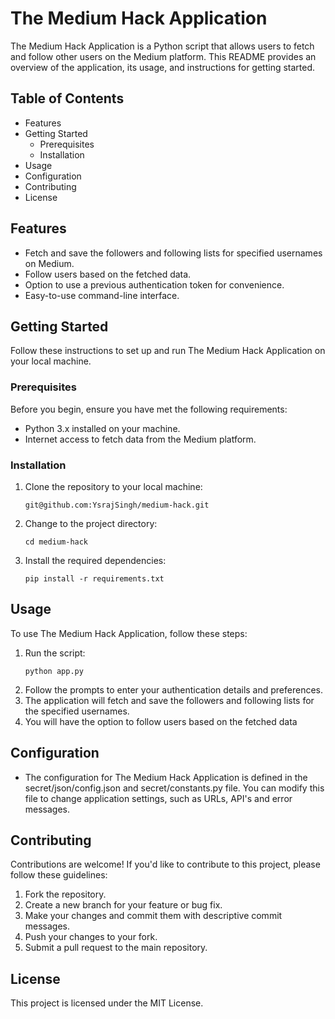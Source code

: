 # The Medium Hack Application

The Medium Hack Application is a Python script that allows users to fetch and follow other users on the Medium platform. This README provides an overview of the application, its usage, and instructions for getting started.

## Table of Contents

-   Features
-   Getting Started
    -   Prerequisites
    -   Installation
-   Usage
-   Configuration
-   Contributing
-   License

## Features

-   Fetch and save the followers and following lists for specified usernames on Medium.
-   Follow users based on the fetched data.
-   Option to use a previous authentication token for convenience.
-   Easy-to-use command-line interface.

## Getting Started

Follow these instructions to set up and run The Medium Hack Application on your local machine.

### Prerequisites

Before you begin, ensure you have met the following requirements:

-   Python 3.x installed on your machine.
-   Internet access to fetch data from the Medium platform.

### Installation

1. Clone the repository to your local machine:
    ```
    git@github.com:YsrajSingh/medium-hack.git
    ```
1. Change to the project directory:
    ```
    cd medium-hack
    ```
1. Install the required dependencies:
    ```
    pip install -r requirements.txt
    ```

## Usage

To use The Medium Hack Application, follow these steps:

1. Run the script:
    ```
    python app.py
    ```
1. Follow the prompts to enter your authentication details and preferences.
1. The application will fetch and save the followers and following lists for the specified usernames.
1. You will have the option to follow users based on the fetched data

## Configuration

-   The configuration for The Medium Hack Application is defined in the secret/json/config.json and secret/constants.py file. You can modify this file to change application settings, such as URLs, API's and error messages.

## Contributing

Contributions are welcome! If you'd like to contribute to this project, please follow these guidelines:

1. Fork the repository.
1. Create a new branch for your feature or bug fix.
1. Make your changes and commit them with descriptive commit messages.
1. Push your changes to your fork.
1. Submit a pull request to the main repository.

## License

This project is licensed under the MIT License.
